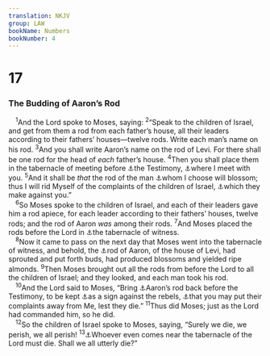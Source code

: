```yaml
---
translation: NKJV
group: LAW
bookName: Numbers 
bookNumber: 4
---
```


<div class="title"><h1>17</h1><h3>The Budding of Aaron’s Rod</h3></div>
<span class="verse dan_17_1"> <sup>1</sup>And the Lord spoke to Moses, saying: </span>
<span class="verse dan_17_2"><sup>2</sup>“Speak to the children of Israel, and get from them a rod from each father’s house, all their leaders according to their fathers’ houses—twelve rods. Write each man’s name on his rod. </span>
<span class="verse dan_17_3"><sup>3</sup>And you shall write Aaron’s name on the rod of Levi. For there shall be one rod for the head of <i>each</i> father’s house. </span>
<span class="verse dan_17_4"><sup>4</sup>Then you shall place them in the tabernacle of meeting before <a data-toggle="tooltip" data-placement="bottom" title="Ex. 25:16">⚓</a>the Testimony, <a data-toggle="tooltip" data-placement="bottom" title="Ex. 25:22; 29:42, 43; 30:36; Num. 17:7">⚓</a>where I meet with you. </span>
<span class="verse dan_17_5"><sup>5</sup>And it shall be <i>that</i> the rod of the man <a data-toggle="tooltip" data-placement="bottom" title="Num. 16:5">⚓</a>whom I choose will blossom; thus I will rid Myself of the complaints of the children of Israel, <a data-toggle="tooltip" data-placement="bottom" title="Num. 16:11">⚓</a>which they make against you.”<br/></span>
<span class="verse dan_17_6"> <sup>6</sup>So Moses spoke to the children of Israel, and each of their leaders gave him a rod apiece, for each leader according to their fathers’ houses, twelve rods; and the rod of Aaron <i>was</i> among their rods. </span>
<span class="verse dan_17_7"><sup>7</sup>And Moses placed the rods before the Lord in <a data-toggle="tooltip" data-placement="bottom" title="Ex. 38:21; Num. 1:50, 51; 9:15; 18:2; Acts 7:44">⚓</a>the tabernacle of witness.<br/></span>
<span class="verse dan_17_8"> <sup>8</sup>Now it came to pass on the next day that Moses went into the tabernacle of witness, and behold, the <a data-toggle="tooltip" data-placement="bottom" title="(Ezek. 17:24); Heb. 9:4">⚓</a>rod of Aaron, of the house of Levi, had sprouted and put forth buds, had produced blossoms and yielded ripe almonds. </span>
<span class="verse dan_17_9"><sup>9</sup>Then Moses brought out all the rods from before the Lord to all the children of Israel; and they looked, and each man took his rod.<br/></span>
<span class="verse dan_17_10"> <sup>10</sup>And the Lord said to Moses, “Bring <a data-toggle="tooltip" data-placement="bottom" title="Heb. 9:4">⚓</a>Aaron’s rod back before the Testimony, to be kept <a data-toggle="tooltip" data-placement="bottom" title="Num. 16:38; Deut. 9:7, 24">⚓</a>as a sign against the rebels, <a data-toggle="tooltip" data-placement="bottom" title="Num. 17:5">⚓</a>that you may put their complaints away from Me, lest they die.” </span>
<span class="verse dan_17_11"><sup>11</sup>Thus did Moses; just as the Lord had commanded him, so he did.<br/></span>
<span class="verse dan_17_12"> <sup>12</sup>So the children of Israel spoke to Moses, saying, “Surely we die, we perish, we all perish! </span>
<span class="verse dan_17_13"><sup>13</sup><a data-toggle="tooltip" data-placement="bottom" title="Num. 1:51, 53; 18:4, 7">⚓</a>Whoever even comes near the tabernacle of the Lord must die. Shall we all utterly die?”<br/></span>
